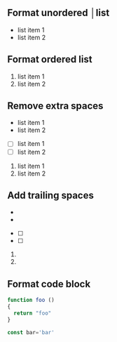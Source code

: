 ## Format unordered │list

-   list item 1
-   list item 2

## Format ordered list

1. list item 1
2. list item 2

## Remove extra spaces

-   list item 1
-   list item 2

-   [ ] list item 1
-   [ ] list item 2

1.  list item 1
2.  list item 2

## Add trailing spaces

-
-

-   [ ]
-   [ ]

1.
2.

## Format code block

```javascript
function foo ()
{
  return "foo"
}

const bar='bar'
```
